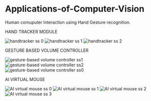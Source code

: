 # Applications-of-Computer-Vision
Human comuputer Interaction using Hand Gesture recognition.


HAND TRACKER MODULE

![handtracker ss 0](https://user-images.githubusercontent.com/49844601/143996908-355983ff-1036-43e4-b8ee-a1f1de3f7056.png)
![handtracker ss 1](https://user-images.githubusercontent.com/49844601/143996911-cbdac656-07ff-41f8-8b01-64ad28a287ab.png)
![handtracker ss 2](https://user-images.githubusercontent.com/49844601/143996913-0af49f3b-f092-4982-930f-cae877b8a05a.png)

GESTURE BASED VOLUME CONTROLLER

![gesture-based volume controller ss1](https://user-images.githubusercontent.com/49844601/143996904-b954839a-ae4a-4b9b-bad0-7b5c84a68b4c.png)
![gesture-based volume controller ss2](https://user-images.githubusercontent.com/49844601/143996906-93083708-07e4-41af-b5d7-50671df93f30.png)
![gesture-based volume controller ss0](https://user-images.githubusercontent.com/49844601/143996901-1c0f3995-512e-4512-a10d-7f2130d49336.png)

AI VIRTUAL MOUSE

![AI virtual mouse ss 0](https://user-images.githubusercontent.com/49844601/143996914-ed37df68-166f-48f8-9c35-efd8451260ad.png)
![AI virtual mouse ss 1](https://user-images.githubusercontent.com/49844601/143996915-3e955bd9-58e3-41be-af99-44e0e3b826e4.png)
![AI virtual mouse ss 2](https://user-images.githubusercontent.com/49844601/143996916-094dfdf9-7e05-47df-bf4c-c6ad722de699.png)
![AI virtual mouse ss 3](https://user-images.githubusercontent.com/49844601/143996894-2a7a59bb-e293-4aa1-8cd3-4eeef80cf6be.png)
